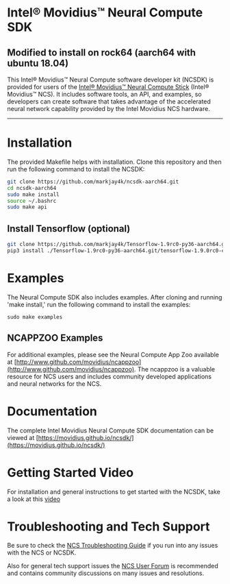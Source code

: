 # Intel® Movidius™ Neural Compute SDK
## Modified to install on rock64 (aarch64 with ubuntu 18.04)
This Intel® Movidius™ Neural Compute software developer kit (NCSDK) is provided for users of the [Intel® Movidius™ Neural Compute Stick](https://developer.movidius.com/) (Intel® Movidius™ NCS). It includes software tools, an API, and examples, so developers can create software that takes advantage of the accelerated neural network capability provided by the Intel Movidius NCS hardware.

-------

# Installation
The provided Makefile helps with installation. Clone this repository and then run the following command to install the NCSDK:

```bash
git clone https://github.com/markjay4k/ncsdk-aarch64.git
cd ncsdk-aarch64
sudo make install
source ~/.bashrc
sudo make api
```
## Install Tensorflow (optional)
```bash
git clone https://github.com/markjay4k/Tensorflow-1.9rc0-py36-aarch64.git
pip3 install ./Tensorflow-1.9rc0-py36-aarch64.git/tensorflow-1.9.0rc0-cp36-cp36m-linux_aarch64.whl
```

# Examples
The Neural Compute SDK also includes examples. After cloning and running 'make install,' run the following command to install the examples:
```
sudo make examples
```

## NCAPPZOO Examples
For additional examples, please see the Neural Compute App Zoo available at [http://www.github.com/movidius/ncappzoo](http://www.github.com/movidius/ncappzoo). The ncappzoo is a valuable resource for NCS users and includes community developed applications and neural networks for the NCS.

# Documentation
The complete Intel Movidius Neural Compute SDK documentation can be viewed at [https://movidius.github.io/ncsdk/](https://movidius.github.io/ncsdk/)

# Getting Started Video
For installation and general instructions to get started with the NCSDK, take a look at this [video](https://www.youtube.com/watch?v=fESFVNcQVVA)

# Troubleshooting and Tech Support
Be sure to check the [NCS Troubleshooting Guide](https://ncsforum.movidius.com/discussion/370/intel-ncs-troubleshooting-help-and-guidelines#latest) if you run into any issues with the NCS or NCSDK.

Also for general tech support issues the [NCS User Forum](https://developer.movidius.com/forums) is recommended and contains community discussions on many issues and resolutions.
